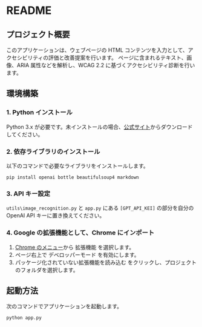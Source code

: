# README

## プロジェクト概要

このアプリケーションは、ウェブページの HTML コンテンツを入力として、アクセシビリティの評価と改善提案を行います。
ページに含まれるテキスト、画像、ARIA 属性などを解析し、WCAG 2.2 に基づくアクセシビリティ診断を行います。

## 環境構築

### 1. Python インストール

Python 3.x が必要です。未インストールの場合、[公式サイト](https://www.python.org/downloads/)からダウンロードしてください。

### 2. 依存ライブラリのインストール

以下のコマンドで必要なライブラリをインストールします。

```
pip install openai bottle beautifulsoup4 markdown
```

### 3. API キー設定

`utils\image_recognition.py` と `app.py` にある `[GPT_API_KEI]` の部分を自分の OpenAI API キーに置き換えてください。

### 4. Google の拡張機能として、Chrome にインポート

1. [Chrome のメニュー](chrome://extensions/)から 拡張機能 を選択します。
2. ページ右上で デベロッパーモード を有効にします。
3. パッケージ化されていない拡張機能を読み込む をクリックし、プロジェクトのフォルダを選択します。

## 起動方法

次のコマンドでアプリケーションを起動します。

```
python app.py
```

